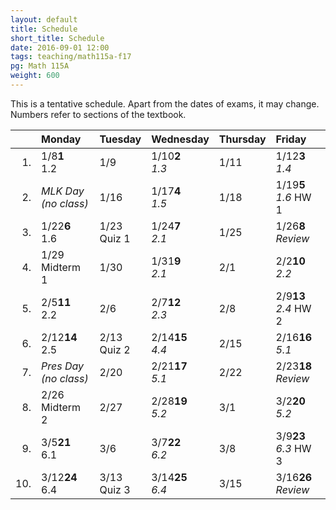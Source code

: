 ```yaml
---
layout: default
title: Schedule
short_title: Schedule
date: 2016-09-01 12:00
tags: teaching/math115a-f17
pg: Math 115A
weight: 600
---
```


This is a tentative schedule. Apart from the dates of exams, it may change. Numbers refer to sections of the textbook.

<table class="schedule">
        <thead>
            <tr class="header">
                <th align="right"></th>
                <th align="left">Monday</th>
                <th align="left">Tuesday</th>
                <th align="left">Wednesday</th>
                <th align="left">Thursday</th>
                <th align="left">Friday</th>
</tr>
    </thead>
    <tbody>
        <tr class="even">
            <td align="right">1.</td>
            <td align="left"><span class="right">1/8</span><span class="left"><b>1</b></span><br>1.2</td>
            <td align="left"><span class="right">1/9</span><span class="left"><b></b></span><br></td>
            <td align="left"><span class="right">1/10</span><span class="left"><b>2</b></span><br><em>1.3</em></td>
            <td align="left"><span class="right">1/11</span><span class="left"><b></b></span><br></td>
            <td align="left"><span class="right">1/12</span><span class="left"><b>3</b></span><br><em>1.4</em></td>
        </tr>
        <tr class="odd">
            <td align="right">2.</td>
            <td align="left" class="hol"><em>MLK Day<br>(no class)</em></td>
            <td align="left"><span class="right">1/16</span><span class="left"><b></b></span><br></td>
            <td align="left"><span class="right">1/17</span><span class="left"><b>4</b></span><br><em>1.5</em></td>
            <td align="left"><span class="right">1/18</span><span class="left"><b></b></span><br></td>
            <td align="left"><span class="right">1/19</span><span class="left"><b>5</b></span><br><em>1.6</em> <span class="hw">HW 1</span></td>
        </tr>
        <tr class="even">
            <td align="right">3.</td>
            <td align="left"><span class="right">1/22</span><span class="left"><b>6</b></span><br>1.6</td>
            <td align="left"><span class="right">1/23</span><span class="left"><b></b></span><br><span class="hw">Quiz 1</span></td>
            <td align="left"><span class="right">1/24</span><span class="left"><b>7</b></span><br><em>2.1</em></td>
            <td align="left"><span class="right">1/25</span><span class="left"><b></b></span><br></td>
            <td align="left"><span class="right">1/26</span><span class="left"><b>8</b></span><br><em>Review</em></td>
        </tr>
        <tr class="odd">
            <td align="right">4.</td>
            <td align="left"><span class="right">1/29</span><span class="left"><b></b></span><br><span class="exam">Midterm 1</span></td>
            <td align="left"><span class="right">1/30</span><span class="left"><b></b></span><br></td>
            <td align="left"><span class="right">1/31</span><span class="left"><b>9</b></span><br><em>2.1</em></td>
            <td align="left"><span class="right">2/1</span><span class="left"><b></b></span><br></td>
            <td align="left"><span class="right">2/2</span><span class="left"><b>10</b></span><br><em>2.2</em></td>
        </tr>
        <tr class="even">
            <td align="right">5.</td>
            <td align="left"><span class="right">2/5</span><span class="left"><b>11</b></span><br>2.2</td>
            <td align="left"><span class="right">2/6</span><span class="left"><b></b></span><br></td>
            <td align="left"><span class="right">2/7</span><span class="left"><b>12</b></span><br><em>2.3</em></td>
            <td align="left"><span class="right">2/8</span><span class="left"><b></b></span><br></td>
            <td align="left"><span class="right">2/9</span><span class="left"><b>13</b></span><br><em>2.4</em> <span class="hw">HW 2</span></td>
        </tr>
        <tr class="odd">
            <td align="right">6.</td>
            <td align="left"><span class="right">2/12</span><span class="left"><b>14</b></span><br>2.5</td>
            <td align="left"><span class="right">2/13</span><span class="left"><b></b></span><br><span class="hw">Quiz 2</span></td>
            <td align="left"><span class="right">2/14</span><span class="left"><b>15</b></span><br><em>4.4</em></td>
            <td align="left"><span class="right">2/15</span><span class="left"><b></b></span><br></td>
            <td align="left"><span class="right">2/16</span><span class="left"><b>16</b></span><br><em>5.1</em></td>
        </tr>
        <tr class="even">
            <td align="right">7.</td>
            <td align="left" class="hol"><em>Pres Day<br>(no class)</em></td>
            <td align="left"><span class="right">2/20</span><span class="left"><b></b></span><br></td>
            <td align="left"><span class="right">2/21</span><span class="left"><b>17</b></span><br><em>5.1</em></td>
            <td align="left"><span class="right">2/22</span><span class="left"><b></b></span><br></td>
            <td align="left"><span class="right">2/23</span><span class="left"><b>18</b></span><br><em>Review</em></td>
        </tr>
        <tr class="odd">
            <td align="right">8.</td>
            <td align="left"><span class="right">2/26</span><span class="left"><b></b></span><br><span class="exam">Midterm 2</span></td>
            <td align="left"><span class="right">2/27</span><span class="left"><b></b></span><br></td>
            <td align="left"><span class="right">2/28</span><span class="left"><b>19</b></span><br><em>5.2</em></td>
            <td align="left"><span class="right">3/1</span><span class="left"><b></b></span><br></td>
            <td align="left"><span class="right">3/2</span><span class="left"><b>20</b></span><br><em>5.2</em></td>
        </tr>
        <tr class="even">
            <td align="right">9.</td>
            <td align="left"><span class="right">3/5</span><span class="left"><b>21</b></span><br>6.1</td>
            <td align="left"><span class="right">3/6</span><span class="left"><b></b></span><br></td>
            <td align="left"><span class="right">3/7</span><span class="left"><b>22</b></span><br><em>6.2</em></td>
            <td align="left"><span class="right">3/8</span><span class="left"><b></b></span><br></td>
            <td align="left"><span class="right">3/9</span><span class="left"><b>23</b></span><br><em>6.3</em> <span class="hw">HW 3</span></td>
        </tr>
        <tr class="odd">
            <td align="right">10.</td>
            <td align="left"><span class="right">3/12</span><span class="left"><b>24</b></span><br>6.4</td>
            <td align="left"><span class="right">3/13</span><span class="left"><b></b></span><br><span class="hw">Quiz 3</span></td>
            <td align="left"><span class="right">3/14</span><span class="left"><b>25</b></span><br><em>6.4</em></td>
            <td align="left"><span class="right">3/15</span><span class="left"><b></b></span><br></td>
            <td align="left"><span class="right">3/16</span><span class="left"><b>26</b></span><br><em>Review</em></td>
        </tr>
    </tbody>
</table>
